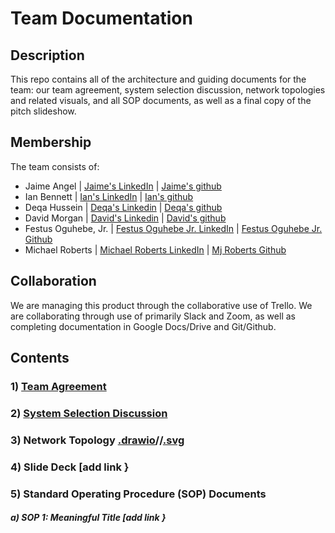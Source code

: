 # Team Documentation

## Description
This repo contains all of the architecture and guiding documents for the team: our team agreement, system selection discussion, network topologies and related visuals, and all SOP documents, as well as a final copy of the pitch slideshow.

## Membership
The team consists of:
 - Jaime Angel | [Jaime's LinkedIn](www.linkedin.com/in/jaime-angel) | [Jaime's github](https://github.com/jaimeangelhi/)
 - Ian Bennett | [Ian's LinkedIn](https://www.linkedin.com/in/subtropicalhorseback) | [Ian's github](https://www.github.com/subtropicalhorseback/)
 - Deqa Hussein | [Deqa's Linkedin](https://www.linkedin.com/in/deqa-hussein-408196144/) | [Deqa's github](https://github.com/DeqaHussein/)
 - David Morgan | [David's Linkedin](https://www.linkedin.com/in/david-morgan-a749311ba) | [David's github](https://github.com/Halfbreed10/)
 - Festus Oguhebe, Jr. | [Festus Oguhebe Jr. LinkedIn](https://www.linkedin.com/in/festus-oguhebe-jr-foco/) | [Festus Oguhebe Jr. Github](https://github.com/focodecided/)
 - Michael Roberts | [Michael Roberts LinkedIn](https://www.linkedin.com/in/michael-roberts33) | [Mj Roberts Github](https://github.com/Mjroberts7)

## Collaboration
We are managing this product through the collaborative use of Trello. We are collaborating through use of primarily Slack and Zoom, as well as completing documentation in Google Docs/Drive and Git/Github.

## Contents

### 1) [Team Agreement](https://docs.google.com/document/d/1im0ebNyapdZ4pC8hVz3Wewc1ZpQuY2aMAcvXblTPqho/edit?usp=sharing)
### 2) [System Selection Discussion](https://docs.google.com/document/d/1Pi80jp14e4GjwUXNMaY7EeqVyF_dBCWlAPoGk5J5FLI/edit?usp=sharing)
### 3) Network Topology [.drawio](https://github.com/PhishPhighters/teamdocumentation/blob/main/topo.drawio)//[.svg](https://github.com/PhishPhighters/teamdocumentation/blob/main/topo1.svg)
### 4) Slide Deck [add link }
### 5) Standard Operating Procedure (SOP) Documents
  ##### a) SOP 1: Meaningful Title [add link }
